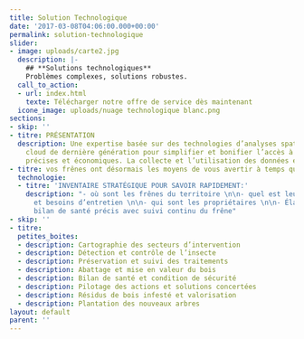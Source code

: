 ```yaml
---
title: Solution Technologique
date: '2017-03-08T04:06:00.000+00:00'
permalink: solution-technologique
slider:
- image: uploads/carte2.jpg
  description: |-
    ## **Solutions technologiques**
    Problèmes complexes, solutions robustes.
  call_to_action:
  - url: index.html
    texte: Télécharger notre offre de service dès maintenant
  icone_image: uploads/nuage technologique blanc.png
sections:
- skip: ''
- titre: PRÉSENTATION
  description: Une expertise basée sur des technologies d’analyses spatiales et le
    cloud de dernière génération pour simplifier et bonifier l’accès à des décisions
    précises et économiques. La collecte et l’utilisation des données en temps réel.
- titre: vos frênes ont désormais les moyens de vous avertir à temps qu’ils sont attaqués.
  technologie:
  - titre: 'INVENTAIRE STRATÉGIQUE POUR SAVOIR RAPIDEMENT:'
    description: "- où sont les frênes du territoire \n\n- quel est leur état de santé
      et besoins d’entretien \n\n- qui sont les propriétaires \n\n- Élaboration du
      bilan de santé précis avec suivi continu du frêne"
- skip: ''
- titre: 
  petites_boites:
  - description: Cartographie des secteurs d’intervention
  - description: Détection et contrôle de l’insecte
  - description: Préservation et suivi des traitements
  - description: Abattage et mise en valeur du bois
  - description: Bilan de santé et condition de sécurité
  - description: Pilotage des actions et solutions concertées
  - description: Résidus de bois infesté et valorisation
  - description: Plantation des nouveaux arbres
layout: default
parent: ''
---
```

